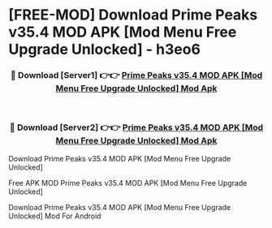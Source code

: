 # [FREE-MOD] Download Prime Peaks v35.4 MOD APK [Mod Menu Free Upgrade Unlocked] - h3eo6


<div align="center">
<h3>🔴 Download [Server1] 👉👉 <a href="https://apk-comot.site?title=Prime_Peaks_v35.4_MOD_APK_[Mod_Menu_Free_Upgrade_Unlocked]">Prime Peaks v35.4 MOD APK [Mod Menu Free Upgrade Unlocked] Mod Apk</a></h3><br>

<h3>🔴 Download [Server2] 👉👉 <a href="https://apk-comot.site?title=Prime_Peaks_v35.4_MOD_APK_[Mod_Menu_Free_Upgrade_Unlocked]">Prime Peaks v35.4 MOD APK [Mod Menu Free Upgrade Unlocked] Mod Apk</a></h3>
</div>



Download Prime Peaks v35.4 MOD APK [Mod Menu Free Upgrade Unlocked] 

Free APK MOD Prime Peaks v35.4 MOD APK [Mod Menu Free Upgrade Unlocked] 

Download Prime Peaks v35.4 MOD APK [Mod Menu Free Upgrade Unlocked] Mod For Android
